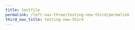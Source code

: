 ```yaml
---
title: testfile
permalink: /left-nav-three/testing-new-third/permalink
third_nav_title: testing-new-third
---
```

